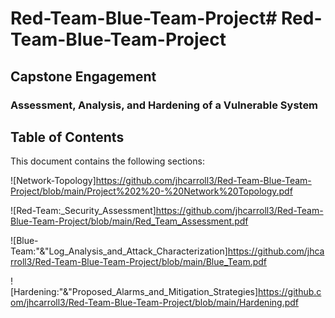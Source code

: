# Red-Team-Blue-Team-Project# Red-Team-Blue-Team-Project

## Capstone Engagement
### Assessment, Analysis, and Hardening of a Vulnerable System

## Table of Contents
This document contains the following sections:

![Network-Topology]https://github.com/jhcarroll3/Red-Team-Blue-Team-Project/blob/main/Project%202%20-%20Network%20Topology.pdf

![Red-Team:_Security_Assessment]https://github.com/jhcarroll3/Red-Team-Blue-Team-Project/blob/main/Red_Team_Assessment.pdf

![Blue-Team:"&"Log_Analysis_and_Attack_Characterization]https://github.com/jhcarroll3/Red-Team-Blue-Team-Project/blob/main/Blue_Team.pdf

![Hardening:"&"Proposed_Alarms_and_Mitigation_Strategies]https://github.com/jhcarroll3/Red-Team-Blue-Team-Project/blob/main/Hardening.pdf
